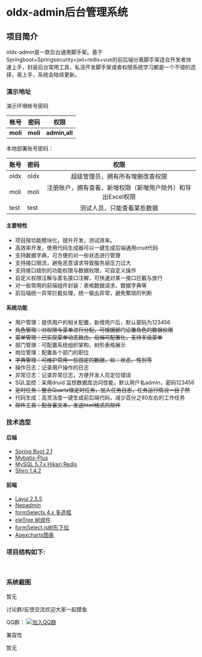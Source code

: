 # oldx-admin后台管理系统     
## 项目简介    

oldx-admin是一款后台通用脚手架。基于Springboot+Springsecurity+jwt+redis+vue的前后端分离脚手架适合开发者快速上手，封装后台常用工具，私活开发脚手架或者权限系统学习都是一个不错的选择，易上手，系统会陆续更新。

### 演示地址

演示环境帐号密码

| **帐号** | **密码** |   **权限**    |
| :------: | :------: | :-----------: |
| **moli** | **moli** | **admin,all** |

本地部署账号密码：

| 账号 | 密码 |                            权限                             |
| ---- | ---- | :---------------------------------------------------------: |
| oldx | oldx |              超级管理员，拥有所有增删改查权限               |
| moli | moli | 注册账户，拥有查看，新增权限（新增用户除外）和导出Excel权限 |
| test | test |                 测试人员，只能查看某些数据                  |

#### 主要特性

- 项目按功能模块化，提升开发，测试效率。
- 高效率开发，使用代码生成器可以一键生成后端通用crud代码
- 支持数据字典，可方便的对一些状态进行管理
- 支持接口限流，避免恶意请求导致服务层压力过大
- 支持接口级别的功能权限与数据权限，可自定义操作
- 自定义权限注解与匿名接口注解，可快速对某一接口拦截与放行
- 对一些常用的前端组件封装：表格数据请求、数据字典等
- 前后端统一异常拦截处理，统一输出异常，避免繁琐的判断

#### 系统功能

- 用户管理：提供用户的相关配置，新增用户后，默认密码为123456
- ~~角色管理：对权限与菜单进行分配，可根据部门设置角色的数据权限~~
- ~~菜单管理：已实现菜单动态路由，后端可配置化，支持多级菜单~~
- 部门管理：可配置系统组织架构，树形表格展示
- 岗位管理：配置各个部门的职位
- ~~字典管理：可维护常用一些固定的数据，如：状态，性别等~~
- 操作日志：记录用户操作的日志
- 异常日志：记录异常日志，方便开发人员定位错误
- SQL监控：采用druid 监控数据库访问性能，默认用户名admin，密码123456
- ~~定时任务：整合Quartz做定时任务，加入任务日志，任务运行情况一目了然~~
- 代码生成：高灵活度一键生成前后端代码，减少百分之80左右的工作任务
- ~~邮件工具：配合富文本，发送html格式的邮件~~

### 技术选型

#### 后端

- [Spring Boot 2.1](http://spring.io/projects/spring-boot/)
- [Mybatis-Plus](https://mp.baomidou.com/guide/)
- [MySQL 5.7.x](https://dev.mysql.com/downloads/mysql/5.7.html#downloads),[Hikari](https://brettwooldridge.github.io/HikariCP/),[Redis](https://redis.io/)
- [Shiro 1.4.2](http://shiro.apache.org/)

#### 前端

- [Layui 2.5.5](https://www.layui.com/)
- [Nepadmin](https://gitee.com/june000/nep-admin)
- [formSelects 4.x 多选框](https://hnzzmsf.github.io/example/example_v4.html)
- [eleTree 树组件](https://layuiextend.hsianglee.cn/eletree/)
- [formSelect.js树形下拉](https://wujiawei0926.gitee.io/treeselect/docs/doc.html)
- [Apexcharts图表](https://apexcharts.com/)

### 项目结构如下:

​          

### 系统截图

暂无

讨论群/反馈交流欢迎大家一起摸鱼

QQ群： [![加入QQ群](https://img.shields.io/badge/未满974751082-blue.svg)](https://jq.qq.com/?_wv=1027&k=5HBAaYN) 

兼容性

暂无



